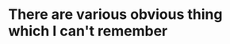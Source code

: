 There are various obvious thing which I can't remember
=======================================================
